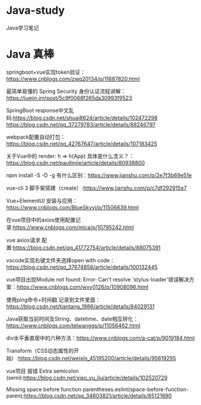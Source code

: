 # Java-study
Java学习笔记

# Java 真棒

springboot+vue实现token验证：https://www.cnblogs.com/zwq20134/p/11687820.html

最简单易懂的 Spring Security 身份认证流程讲解：https://juejin.im/post/5c9f0068f265da30993f9523

SpringBoot response中文乱码:https://blog.csdn.net/shuai8624/article/details/102472298
https://blog.csdn.net/qq_37279783/article/details/88246797

webpack配置自动打包：https://blog.csdn.net/qq_42767647/article/details/107183425

关于Vue中的 render: h => h(App) 具体是什么含义？：https://blog.csdn.net/paullinjie/article/details/80938800

npm install -S -D -g 有什么区别：https://www.jianshu.com/p/2e7f3b69e51e

vue-cli 3 脚手架搭建（create）:https://www.jianshu.com/p/c7df292915e7

Vue+ElementUI 安装与应用：https://www.cnblogs.com/BlueSkyyj/p/11506639.html

在vue项目中的axios使用配置记录:https://www.cnblogs.com/mica/p/10795242.html

vue axios请求 配置:https://blog.csdn.net/qq_41772754/article/details/88075391

vscode实现右键文件夹选择open with code：https://blog.csdn.net/qq_37674858/article/details/100132445

vue项目出现Module not found: Error: Can't resolve 'stylus-loader'错误解决方案：https://www.cnblogs.com/wxy0126/p/10908096.html

使用ping命令+时间戳 记录到文件里面：https://blog.csdn.net/tiantang_1986/article/details/84029131

Java获取当前时间及String、datetime、date相互转化：https://www.cnblogs.com/telwanggs/p/11056462.html

div水平垂直居中的六种方法：https://www.cnblogs.com/a-cat/p/9019184.html

Transform（CSS动态属性的开始）:https://blog.csdn.net/weixin_45195200/article/details/95619295

vue项目 报错 Extra semicolon (semi):https://blog.csdn.net/xiao_yu_liu/article/details/102520729

Missing space before function parentheses.eslint(space-before-function-paren);https://blog.csdn.net/qq_34803821/article/details/85121690
